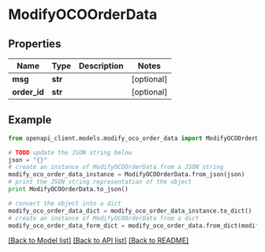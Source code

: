 # ModifyOCOOrderData


## Properties

Name | Type | Description | Notes
------------ | ------------- | ------------- | -------------
**msg** | **str** |  | [optional] 
**order_id** | **str** |  | [optional] 

## Example

```python
from openapi_client.models.modify_oco_order_data import ModifyOCOOrderData

# TODO update the JSON string below
json = "{}"
# create an instance of ModifyOCOOrderData from a JSON string
modify_oco_order_data_instance = ModifyOCOOrderData.from_json(json)
# print the JSON string representation of the object
print ModifyOCOOrderData.to_json()

# convert the object into a dict
modify_oco_order_data_dict = modify_oco_order_data_instance.to_dict()
# create an instance of ModifyOCOOrderData from a dict
modify_oco_order_data_form_dict = modify_oco_order_data.from_dict(modify_oco_order_data_dict)
```
[[Back to Model list]](../README.md#documentation-for-models) [[Back to API list]](../README.md#documentation-for-api-endpoints) [[Back to README]](../README.md)


